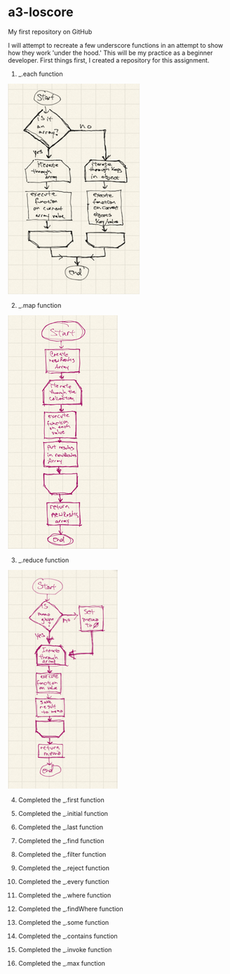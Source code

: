 # a3-loscore
My first repository on GitHub

I will attempt to recreate a few underscore functions in an attempt to show how they work 'under the hood.'
This will be my practice as a beginner developer. First things first, I created a repository for this assignment.

1. _.each function
<img src="images/00-eachFunction.jpg" width="300">
 
2. _.map function
<img src="images/01-mapFunction.jpg" width="250">
               
3. _.reduce function
<img src="images/02-reduceFunction.jpg" width="250">

4. Completed the _.first function

5. Completed the _.initial function

6. Completed the _.last function

7. Completed the _.find function

8. Completed the _.filter function

9. Completed the _.reject function

10. Completed the _.every function

11. Completed the _.where function

12. Completed the _.findWhere function

13. Completed the _.some function

14. Completed the _.contains function

15. Completed the _.invoke function

16. Completed the _.max function
